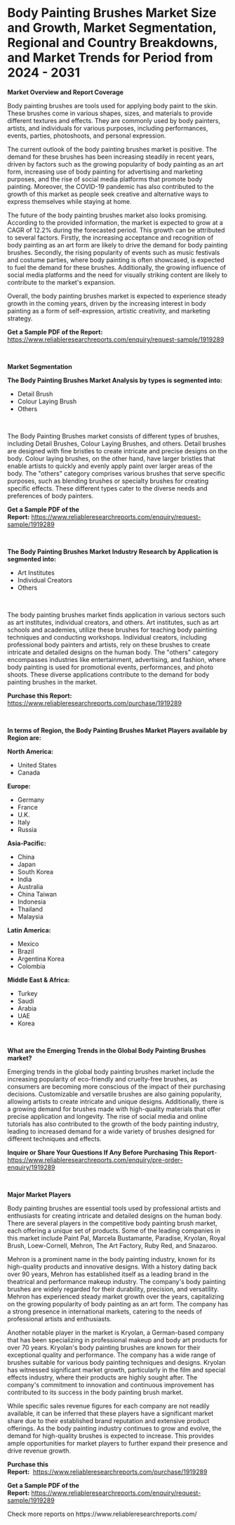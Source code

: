<p><h1>Body Painting Brushes Market Size and Growth, Market Segmentation, Regional and Country Breakdowns, and Market Trends for Period from 2024 -  2031</h1></p><p><strong>Market Overview and Report Coverage</strong></p>
<p><p>Body painting brushes are tools used for applying body paint to the skin. These brushes come in various shapes, sizes, and materials to provide different textures and effects. They are commonly used by body painters, artists, and individuals for various purposes, including performances, events, parties, photoshoots, and personal expression.</p><p>The current outlook of the body painting brushes market is positive. The demand for these brushes has been increasing steadily in recent years, driven by factors such as the growing popularity of body painting as an art form, increasing use of body painting for advertising and marketing purposes, and the rise of social media platforms that promote body painting. Moreover, the COVID-19 pandemic has also contributed to the growth of this market as people seek creative and alternative ways to express themselves while staying at home.</p><p>The future of the body painting brushes market also looks promising. According to the provided information, the market is expected to grow at a CAGR of 12.2% during the forecasted period. This growth can be attributed to several factors. Firstly, the increasing acceptance and recognition of body painting as an art form are likely to drive the demand for body painting brushes. Secondly, the rising popularity of events such as music festivals and costume parties, where body painting is often showcased, is expected to fuel the demand for these brushes. Additionally, the growing influence of social media platforms and the need for visually striking content are likely to contribute to the market's expansion.</p><p>Overall, the body painting brushes market is expected to experience steady growth in the coming years, driven by the increasing interest in body painting as a form of self-expression, artistic creativity, and marketing strategy.</p></p>
<p><strong>Get a Sample PDF of the Report:</strong> <a href="https://www.reliableresearchreports.com/enquiry/request-sample/1919289">https://www.reliableresearchreports.com/enquiry/request-sample/1919289</a></p>
<p>&nbsp;</p>
<p><strong>Market Segmentation</strong></p>
<p><strong>The Body Painting Brushes Market Analysis by types is segmented into:</strong></p>
<p><ul><li>Detail Brush</li><li>Colour Laying Brush</li><li>Others</li></ul></p>
<p>&nbsp;</p>
<p><p>The Body Painting Brushes market consists of different types of brushes, including Detail Brushes, Colour Laying Brushes, and others. Detail brushes are designed with fine bristles to create intricate and precise designs on the body. Colour laying brushes, on the other hand, have larger bristles that enable artists to quickly and evenly apply paint over larger areas of the body. The "others" category comprises various brushes that serve specific purposes, such as blending brushes or specialty brushes for creating specific effects. These different types cater to the diverse needs and preferences of body painters.</p></p>
<p><strong>Get a Sample PDF of the Report:</strong>&nbsp;<a href="https://www.reliableresearchreports.com/enquiry/request-sample/1919289">https://www.reliableresearchreports.com/enquiry/request-sample/1919289</a></p>
<p>&nbsp;</p>
<p><strong>The Body Painting Brushes Market Industry Research by Application is segmented into:</strong></p>
<p><ul><li>Art Institutes</li><li>Individual Creators</li><li>Others</li></ul></p>
<p>&nbsp;</p>
<p><p>The body painting brushes market finds application in various sectors such as art institutes, individual creators, and others. Art institutes, such as art schools and academies, utilize these brushes for teaching body painting techniques and conducting workshops. Individual creators, including professional body painters and artists, rely on these brushes to create intricate and detailed designs on the human body. The "others" category encompasses industries like entertainment, advertising, and fashion, where body painting is used for promotional events, performances, and photo shoots. These diverse applications contribute to the demand for body painting brushes in the market.</p></p>
<p><strong>Purchase this Report:</strong>&nbsp; <a href="https://www.reliableresearchreports.com/purchase/1919289">https://www.reliableresearchreports.com/purchase/1919289</a></p>
<p>&nbsp;</p>
<p><strong>In terms of Region, the Body Painting Brushes Market Players available by Region are:</strong></p>
<p>
    <p> <strong> North America: </strong>
        <ul>
            <li>United States</li>
            <li>Canada</li>
        </ul>
        </p> 
    <p> <strong> Europe: </strong>
        <ul>
            <li>Germany</li>
            <li>France</li>
            <li>U.K.</li>
            <li>Italy</li>
            <li>Russia</li>
        </ul>
        </p> 
    <p> <strong> Asia-Pacific: </strong>
        <ul>
            <li>China</li>
            <li>Japan</li>
            <li>South Korea</li>
            <li>India</li>
            <li>Australia</li>
            <li>China Taiwan</li>
            <li>Indonesia</li>
            <li>Thailand</li>
            <li>Malaysia</li>
        </ul>
        </p> 
    <p> <strong> Latin America: </strong>
        <ul>
            <li>Mexico</li>
            <li>Brazil</li>
            <li>Argentina Korea</li>
            <li>Colombia</li>
        </ul>
        </p> 
    <p> <strong> Middle East & Africa: </strong>
        <ul>
            <li>Turkey</li>
            <li>Saudi</li>
            <li>Arabia</li>
            <li>UAE</li>
            <li>Korea</li>
        </ul>
    </p>
    </p>
<p>&nbsp;</p>
<p><strong>What are the Emerging Trends in the Global Body Painting Brushes market?</strong></p>
<p><p>Emerging trends in the global body painting brushes market include the increasing popularity of eco-friendly and cruelty-free brushes, as consumers are becoming more conscious of the impact of their purchasing decisions. Customizable and versatile brushes are also gaining popularity, allowing artists to create intricate and unique designs. Additionally, there is a growing demand for brushes made with high-quality materials that offer precise application and longevity. The rise of social media and online tutorials has also contributed to the growth of the body painting industry, leading to increased demand for a wide variety of brushes designed for different techniques and effects.</p></p>
<p><strong>Inquire or Share Your Questions If Any Before Purchasing This Report</strong>- <a href="https://www.reliableresearchreports.com/enquiry/pre-order-enquiry/1919289">https://www.reliableresearchreports.com/enquiry/pre-order-enquiry/1919289</a></p>
<p>&nbsp;</p>
<p><strong>Major Market Players</strong></p>
<p><p>Body painting brushes are essential tools used by professional artists and enthusiasts for creating intricate and detailed designs on the human body. There are several players in the competitive body painting brush market, each offering a unique set of products. Some of the leading companies in this market include Paint Pal, Marcela Bustamante, Paradise, Kryolan, Royal Brush, Loew-Cornell, Mehron, The Art Factory, Ruby Red, and Snazaroo.</p><p>Mehron is a prominent name in the body painting industry, known for its high-quality products and innovative designs. With a history dating back over 90 years, Mehron has established itself as a leading brand in the theatrical and performance makeup industry. The company's body painting brushes are widely regarded for their durability, precision, and versatility. Mehron has experienced steady market growth over the years, capitalizing on the growing popularity of body painting as an art form. The company has a strong presence in international markets, catering to the needs of professional artists and enthusiasts.</p><p>Another notable player in the market is Kryolan, a German-based company that has been specializing in professional makeup and body art products for over 70 years. Kryolan's body painting brushes are known for their exceptional quality and performance. The company has a wide range of brushes suitable for various body painting techniques and designs. Kryolan has witnessed significant market growth, particularly in the film and special effects industry, where their products are highly sought after. The company's commitment to innovation and continuous improvement has contributed to its success in the body painting brush market.</p><p>While specific sales revenue figures for each company are not readily available, it can be inferred that these players have a significant market share due to their established brand reputation and extensive product offerings. As the body painting industry continues to grow and evolve, the demand for high-quality brushes is expected to increase. This provides ample opportunities for market players to further expand their presence and drive revenue growth.</p></p>
<p><strong>Purchase this Report:</strong>&nbsp;&nbsp;<a href="https://www.reliableresearchreports.com/purchase/1919289">https://www.reliableresearchreports.com/purchase/1919289</a></p>
<p></p>
<p><strong>Get a Sample PDF of the Report:</strong>&nbsp;<a href="https://www.reliableresearchreports.com/enquiry/request-sample/1919289">https://www.reliableresearchreports.com/enquiry/request-sample/1919289</a></p>
<p>Check more reports on https://www.reliableresearchreports.com/</p>